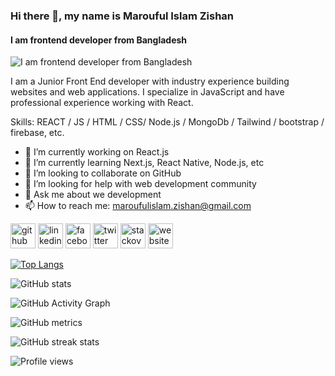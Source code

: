 ### Hi there 👋, my name is Marouful Islam Zishan
#### I am frontend developer from Bangladesh
![I am frontend developer from Bangladesh](https://media-exp2.licdn.com/dms/image/C4D16AQGIoa_EbdPF9Q/profile-displaybackgroundimage-shrink_200_800/0/1654663014825?e=1661385600&v=beta&t=RdKfEhswwFckcaGEWkNiE_roTmPLaepGw-QQdUHQKTg)

I am a Junior Front End developer with industry experience building websites and web applications. I specialize in JavaScript and have professional experience working with React.

Skills: REACT / JS / HTML / CSS/ Node.js / MongoDb / Tailwind / bootstrap / firebase, etc.

- 🔭 I’m currently working on React.js 
- 🌱 I’m currently learning Next.js, React Native, Node.js, etc 
- 👯 I’m looking to collaborate on GitHub 
- 🤔 I’m looking for help with web development community 
- 💬 Ask me about we development 
- 📫 How to reach me: maroufulislam.zishan@gmail.com 


[<img src='https://cdn.jsdelivr.net/npm/simple-icons@3.0.1/icons/github.svg' alt='github' height='40'>](https://github.com/zishan344)  [<img src='https://cdn.jsdelivr.net/npm/simple-icons@3.0.1/icons/linkedin.svg' alt='linkedin' height='40'>](https://www.linkedin.com/in/marouful-islam-zishan-950610241/)  [<img src='https://cdn.jsdelivr.net/npm/simple-icons@3.0.1/icons/facebook.svg' alt='facebook' height='40'>](https://www.facebook.com/marouf5010)  [<img src='https://cdn.jsdelivr.net/npm/simple-icons@3.0.1/icons/twitter.svg' alt='twitter' height='40'>](https://twitter.com/https://twitter.com/IslamMarouful)  [<img src='https://cdn.jsdelivr.net/npm/simple-icons@3.0.1/icons/stackoverflow.svg' alt='stackoverflow' height='40'>](https://stackoverflow.com/users/18390203/marouful-islam)  [<img src='https://cdn.jsdelivr.net/npm/simple-icons@3.0.1/icons/icloud.svg' alt='website' height='40'>](https://zishan-portfolil-1a18c9.netlify.app/)  

[![Top Langs](https://github-readme-stats.vercel.app/api/top-langs/?username=zishan344)](https://github.com/anuraghazra/github-readme-stats)

![GitHub stats](https://github-readme-stats.vercel.app/api?username=zishan344&show_icons=true&count_private=true)  

![GitHub Activity Graph](https://activity-graph.herokuapp.com/graph?username=zishan344)  

![GitHub metrics](https://metrics.lecoq.io/zishan344)  

![GitHub streak stats](https://github-readme-streak-stats.herokuapp.com/?user=zishan344)  

![Profile views](https://gpvc.arturio.dev/zishan344)  
